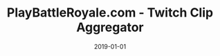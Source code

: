 ---
type: "project"
date: "2019-01-01"
title: "PlayBattleRoyale.com - Twitch Clip Aggregator"
website: "https://playbattleroyale.com"
repo: "https://github.com/crock/clip-aggregator"
techStack: "PHP JavaScript Laravel Vue.js HTML CSS SCSS"
---
